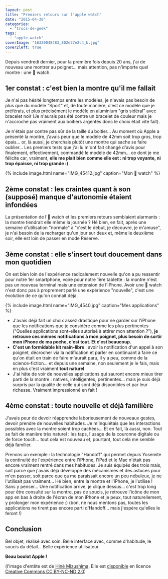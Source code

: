 ```yaml
---
layout: post
title: "Premiers retours sur l'apple watch"
date: "2015-04-30"
categories: 
  - "trucs-de-geek"
tags: 
  - "apple-watch"
coverImage: "16320048483_802e27e2c4_b.jpg"
cover2left: true
---
```


Depuis vendredi dernier, pour la première fois depuis 20 ans, j'ai de nouveau une montrer au poignet... mais attention, pas n'importe quel montre : une  watch.

## 1er constat : c'est bien la montre qu'il me fallait

Je n'ai pas hésité longtemps entre les modèles, je n'avais pas besoin de plus que du modèle "Sport" et, de toute manière, c'est ce modèle que je préférais, et plus précisément le modèle en aluminium "gris sidéral" avec bracelet noir (Je n'aurais pas été contre un bracelet de couleur mais je n'accroche pas vraiment aux boitiers argentés donc le choix était vite fait).

Je n'étais par contre pas sûr de la taille du boitier... Au moment où Apple a présenté la montre, j'avais peur que le modèle de 42mm soit trop gros, trop épais... or, là aussi, je cherchais plutôt une montre qui sache se faire oublier... Les premiers tests que j'ai lu m'ont fait changé d'avis pour finalement, effectivement, commandé le modèle de 42mm... ce dont je me félicite car, vraiment, **elle me plait bien comme elle est : ni trop voyante, ni trop épaisse, ni trop grande :)**

{% include image.html name="IMG_45412.jpg" caption="Mon  watch" %}

## 2ème constat : les craintes quant à son (supposé) manque d'autonomie étaient infondées

La présentation de l' watch et les premiers retours semblaient alarmants : la montre tiendrait elle même la journée ? Hé bien, en fait, après une semaine d'utilisation "normale" à "c'est le début, je découvre, je m'amuse", je n'ai besoin de la recharger qu'un jour sur deux et, même le deuxième soir, elle est loin de passer en mode Réserve.

## 3ème constat : elle s'insert tout doucement dans mon quotidien

On est bien loin de l'expérience radicalement nouvelle qu'on a pu ressentir pour notre 1er smartphone, voire pour notre 1ère tablette : la montre n'est pas un nouveau terminal mais une extension de l'iPhone. Avoir une  watch n'est donc pas à proprement parlé une expérience "nouvelle", c'est une évolution de ce qu'on connait déjà.

{% include image.html name="IMG_4540.jpg" caption="Mes applications" %}

- J'avais déjà fait un choix assez drastique pour ne garder sur l'iPhone que les notifications que je considère comme les plus pertinentes ("Quelles applications sont-elles autorisé à attirer mon attention ?"), **je retrouve ces mêmes notifications à mon poignet, plus besoin de sortir mon iPhone de ma poche, c'est tout. Et c'est beaucoup.**
- **C'est un formidable kit main-libre** : avoir la notification d'un appel à son poignet, décrocher via la notification et parler en continuant à faire ce qu'on était en train de faire m'aurait paru, il y a peu, comme de la science-fiction... et depuis une semaine, non seulement je le fais, mais en plus c'est vraiment **tout naturel**
- J'ai hâte de voir de nouvelles applications qui sauront encore mieux tirer parti de la montre : natives, intelligentes, pertinentes... mais je suis déjà surpris par la qualité de celle qui sont déjà disponibles et par leur richesse. Vraiment impressionné en fait !

## 4ème constat : toute nouvelle et déjà familière

J'avais peur de devoir réapprendre laborieusement de nouveaux gestes, devoir prendre de nouvelles habitudes. Je m'inquiétais que les interactions possibles avec la montre soient trop cachées... Et en fait, là aussi, non. Tout se fait de manière très naturel : les taps, l'usage de la couronne digitale ou de force touch... tout cela est nouveau et, pourtant, tout cela me semble déjà familier.

Prenons un exemple : la technologie "Handoff" qui permet depuis Yosemite la continuité de l'expérience entre l'iPhone, l'iPad et le Mac n'était pas encore vraiment rentré dans mes habitudes. Je suis équipés des trois mais, soit parce que j'avais déjà développé des mécanismes et des astuces pour m'en passer, soit parce que ça me paraissait encore un peu nébuleux, je ne l'utilisait pas vraiment... Hé bien, entre la montre et l'iPhone, je l'utilise ! Sans y penser... Une notification arrive, je clique dessus... c'est trop long pour être consulté sur la montre, pas de soucis, je retrouve l'icône de mon app en bas à droite de l'écran de mon iPhone et je peux, tout naturellement, y prolonger mon expérience :) (bon, ne nous mentons pas, toutes les applications ne tirent pas encore parti d'Handoff... mais j'espère qu'elles le feront !)

## Conclusion

Bel objet, réalisé avec soin. Belle interface avec, comme d'habitude, le soucis du détail... Belle expérience utilisateur.

**Beau boulot Apple !**

(l'image d'entête est de [Hiné Mizushima](https://www.flickr.com/photos/sheishine/). Elle est [disponible](https://www.flickr.com/photos/sheishine/16320048483/in/photolist-qS9vQg-rL6AeY-pcaVVL-sgk3k1-qLsAqE-phgcwH-pfecSQ-oZKT9D-phe3bj-pfe6Bd-oZLPtj-pfe5g7-oZLUPZ-phg6g6-oZL9XU-phe3Qq-oZLUw4-oZKSSM-oZKSJa-oZKSAp-oZLTVV-oZLTRr-pfe6eE-oZL8US-phe2Ph-oZKRWP-phe2Ds-phe2vS-pfe5u3-phe9AJ-phgbPv-oZKYy6-oZLWaL-phgbbB-phe8C1-pgZ7hn-phe8xS-phgaGa-oZLej9-oZKXhD-saEzCL-rTeTmf-rTdHLJ-re1rYP-rTeTeG-saKWCk-rTdHvU-saEzbo-rTmML2-rdNVbQ) en licence [Creative Commons CC BY-NC-ND 2.0](https://creativecommons.org/licenses/by-nc-nd/2.0/))
